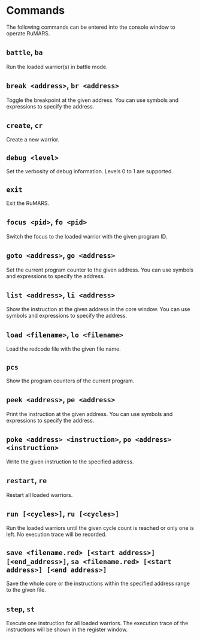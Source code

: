 # Commands

The following commands can be entered into the console window to operate RuMARS.

## `battle`, `ba`

Run the loaded warrior(s) in battle mode.

## `break <address>`, `br <address>`

Toggle the breakpoint at the given address. You can use symbols and expressions to specify the address.

## `create`, `cr`

Create a new warrior.

## `debug <level>`

Set the verbosity of debug information. Levels 0 to 1 are supported.

## `exit`

Exit the RuMARS.

## `focus <pid>`, `fo <pid>`

Switch the focus to the loaded warrior with the given program ID.

## `goto <address>`, `go <address>`

Set the current program counter to the given address. You can use symbols and expressions to specify the address.

## `list <address>`, `li <address>`

Show the instruction at the given address in the core window. You can use symbols and expressions to specify the address.

## `load <filename>`, `lo <filename>`

Load the redcode file with the given file name.

## `pcs`

Show the program counters of the current program.

## `peek <address>`, `pe <address>`

Print the instruction at the given address. You can use symbols and expressions to specify the address.

## `poke <address> <instruction>`, `po <address> <instruction>`

Write the given instruction to the specified address.

## `restart`, `re`

Restart all loaded warriors.

## `run [<cycles>]`, `ru [<cycles>]`

Run the loaded warriors until the given cycle count is reached or only one is left. No execution trace will be recorded.

## `save <filename.red> [<start address>] [<end_address>]`, `sa <filename.red> [<start address>] [<end address>]`

Save the whole core or the instructions within the specified address range to the given file.

## `step`, `st`

Execute one instruction for all loaded warriors. The execution trace of the instructions will be shown in the register window.

